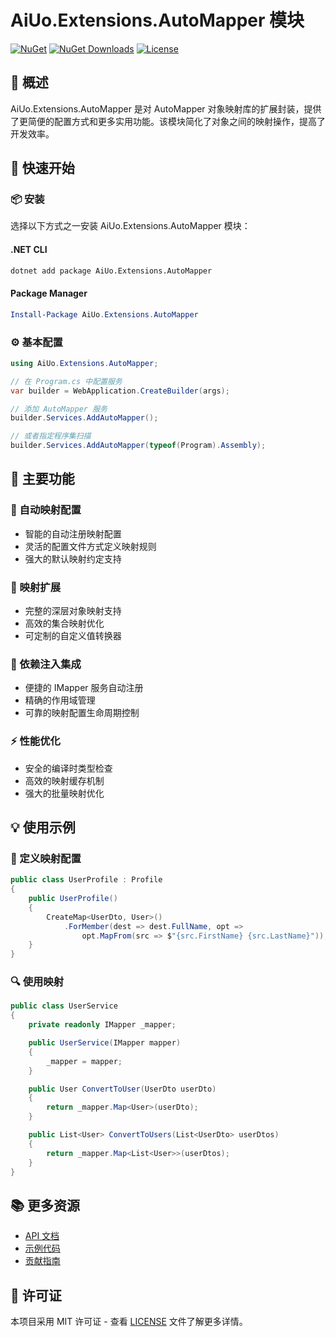 # AiUo.Extensions.AutoMapper 模块

[![NuGet](https://img.shields.io/nuget/v/AiUo.Extensions.AutoMapper.svg)](https://www.nuget.org/packages/AiUo.Extensions.AutoMapper)
[![NuGet Downloads](https://img.shields.io/nuget/dt/AiUo.Extensions.AutoMapper.svg)](https://www.nuget.org/packages/AiUo.Extensions.AutoMapper)
[![License](https://img.shields.io/github/license/AiUo/AiUo.svg)](https://github.com/AiUo/AiUo/blob/main/LICENSE)

## 📖 概述

AiUo.Extensions.AutoMapper 是对 AutoMapper 对象映射库的扩展封装，提供了更简便的配置方式和更多实用功能。该模块简化了对象之间的映射操作，提高了开发效率。

## 🚀 快速开始

### 📦 安装

选择以下方式之一安装 AiUo.Extensions.AutoMapper 模块：

#### .NET CLI

```bash
dotnet add package AiUo.Extensions.AutoMapper
```

#### Package Manager

```powershell
Install-Package AiUo.Extensions.AutoMapper
```

### ⚙️ 基本配置

```csharp
using AiUo.Extensions.AutoMapper;

// 在 Program.cs 中配置服务
var builder = WebApplication.CreateBuilder(args);

// 添加 AutoMapper 服务
builder.Services.AddAutoMapper();

// 或者指定程序集扫描
builder.Services.AddAutoMapper(typeof(Program).Assembly);
```

## 🎯 主要功能

### 🔄 自动映射配置
- 智能的自动注册映射配置
- 灵活的配置文件方式定义映射规则
- 强大的默认映射约定支持

### 🔌 映射扩展
- 完整的深层对象映射支持
- 高效的集合映射优化
- 可定制的自定义值转换器

### 🧩 依赖注入集成
- 便捷的 IMapper 服务自动注册
- 精确的作用域管理
- 可靠的映射配置生命周期控制

### ⚡ 性能优化
- 安全的编译时类型检查
- 高效的映射缓存机制
- 强大的批量映射优化

## 💡 使用示例

### 📝 定义映射配置

```csharp
public class UserProfile : Profile
{
    public UserProfile()
    {
        CreateMap<UserDto, User>()
            .ForMember(dest => dest.FullName, opt => 
                opt.MapFrom(src => $"{src.FirstName} {src.LastName}"));
    }
}
```

### 🔍 使用映射

```csharp
public class UserService
{
    private readonly IMapper _mapper;

    public UserService(IMapper mapper)
    {
        _mapper = mapper;
    }

    public User ConvertToUser(UserDto userDto)
    {
        return _mapper.Map<User>(userDto);
    }

    public List<User> ConvertToUsers(List<UserDto> userDtos)
    {
        return _mapper.Map<List<User>>(userDtos);
    }
}
```

## 📚 更多资源

- [API 文档](https://docs.aiuo.com/api/automapper)
- [示例代码](https://github.com/AiUo/AiUo/tree/main/samples/AutoMapper)
- [贡献指南](https://github.com/AiUo/AiUo/blob/main/CONTRIBUTING.md)

## 📄 许可证

本项目采用 MIT 许可证 - 查看 [LICENSE](https://github.com/AiUo/AiUo/blob/main/LICENSE) 文件了解更多详情。